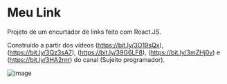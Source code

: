 # Meu Link

Projeto de um encurtador de links feito com React.JS. 

Construído a partir dos vídeos (https://bit.ly/3O19sQx), (https://bit.ly/3Qz3sA7), (https://bit.ly/39G6LF8), (https://bit.ly/3mZHj0v) e (https://bit.ly/3HA2rnr) do canal (Sujeito programador).

![image](https://user-images.githubusercontent.com/94311606/228098146-78199a13-3d47-4954-a816-c57c56302930.png)
